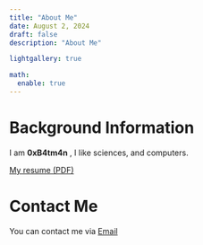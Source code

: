 ```yaml
---
title: "About Me"
date: August 2, 2024
draft: false
description: "About Me"

lightgallery: true

math:
  enable: true
---
```


# Background Information

I am **0xB4tm4n** , I like sciences, and computers.

[My resume (PDF)]()
 
# Contact Me

You can contact me via [Email]()





